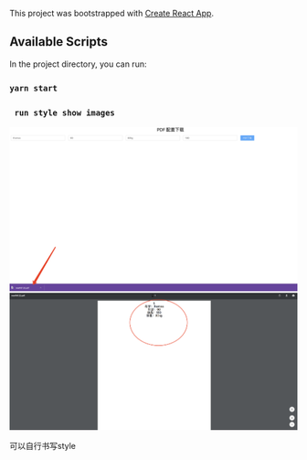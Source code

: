 This project was bootstrapped with [Create React App](https://github.com/facebook/create-react-app).

## Available Scripts

In the project directory, you can run:

### `yarn start`


### ` run style show images`

![页面样式](https://github.com/Ts-qi/pdf_download/blob/master/client/assets/image/c.png)
![下载样式](https://github.com/Ts-qi/pdf_download/blob/master/client/assets/image/d.png)

可以自行书写style
